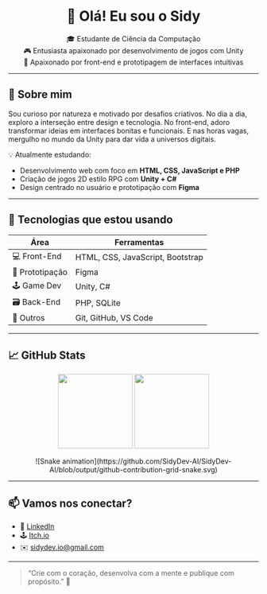 <h1 align="center">👋 Olá! Eu sou o Sidy</h1>

<p align="center">
🎓 Estudante de Ciência da Computação <br>
🎮 Entusiasta apaixonado por desenvolvimento de jogos com Unity <br>
🎨 Apaixonado por front-end e prototipagem de interfaces intuitivas
</p>

---

## 🧠 Sobre mim

Sou curioso por natureza e motivado por desafios criativos. No dia a dia, exploro a interseção entre design e tecnologia. No front-end, adoro transformar ideias em interfaces bonitas e funcionais. E nas horas vagas, mergulho no mundo da Unity para dar vida a universos digitais.

💡 Atualmente estudando:
- Desenvolvimento web com foco em **HTML, CSS, JavaScript e PHP**
- Criação de jogos 2D estilo RPG com **Unity + C#**
- Design centrado no usuário e prototipação com **Figma**

---

## 🚀 Tecnologias que estou usando

| Área             | Ferramentas                      |
|------------------|----------------------------------|
| 💻 Front-End     | HTML, CSS, JavaScript, Bootstrap |
| 🎨 Prototipação  | Figma                            |
| 🕹️ Game Dev      | Unity, C#                        |
| 🗃️ Back-End      | PHP, SQLite                      |
| 🧰 Outros        | Git, GitHub, VS Code             |

---

## 📈 GitHub Stats

<p align="center">
  <img height="150em" src="https://github-readme-stats.vercel.app/api?username=SidyDev-AI&show_icons=true&theme=tokyonight&count_private=true"/>
  <img height="150em" src="https://github-readme-stats.vercel.app/api/top-langs/?username=SidyDev-AI&layout=compact&theme=tokyonight"/>
</p>

<p align="center">
  ![Snake animation](https://github.com/SidyDev-AI/SidyDev-AI/blob/output/github-contribution-grid-snake.svg)
</p>

---

## 📫 Vamos nos conectar?

- 💼 [LinkedIn](https://www.linkedin.com/in/seu-perfil)
- 🕹️ [Itch.io](https://seu-perfil.itch.io) <!-- Atualize com seu link se usar -->
- ✉️ sidydev.io@gmail.com

---

> “Crie com o coração, desenvolva com a mente e publique com propósito.” 🚀
